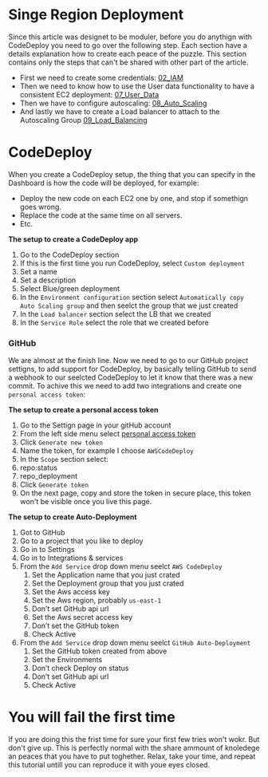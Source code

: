 # Singe Region Deployment

Since this article was designet to be moduler, before you do anythign with CodeDeploy you need to go over the following step. Each section have a details explanation how to create each peace of the puzzle. This section contains only the steps that can't be shared with other part of the article. 

- First we need to create some credentials: [02_IAM](https://github.com/davidgatti/How-to-think-about-the-AWS-infrastructure/tree/master/02_IAM)
- Then we need to know how to use the User data functionality to have a consistent EC2 deployment: [07_User_Data](https://github.com/davidgatti/How-to-think-about-the-AWS-infrastructure/tree/master/07_User_Data)
- Then we have to configure autoscaling: [08_Auto_Scaling](https://github.com/davidgatti/How-to-think-about-the-AWS-infrastructure/tree/master/08_Auto_Scaling)
- And lastly we have to create a Load balancer to attach to the Autoscaling Group [09_Load_Balancing](https://github.com/davidgatti/How-to-think-about-the-AWS-infrastructure/tree/master/09_Load_Balancing)

# CodeDeploy

When you create a CodeDeploy setup, the thing that you can specify in the Dashboard is how the code will be deployed, for example:

- Deploy the new code on each EC2 one by one, and stop if somethign goes wrong.
- Replace the code at the same time on all servers.
- Etc.

**The setup to create a CodeDeploy app**

1. Go to the CodeDeploy section
1. If this is the first time you run CodeDeploy, select `Custom deployment`
1. Set a name
1. Set a description
1. Select Blue/green deployment
1. In the `Environment configuration` section select `Automatically copy Auto Scaling group` and then seelct the group that we just created
1. In the `Load balancer` section select the LB that we created
1. In the `Service Role` select the role that we created before

### GitHub

We are almost at the finish line. Now we need to go to our GitHub project settigns, to add support for CodeDeploy, by basically telling GitHub to send a webhook to our seelcted CodeDeploy to let it know that there was a new commit. To achive this we need to add two integrations and create one `personal access token`:

**The setup to create a personal access token**

1. Go to the Settign page in your gitHub account
1. From the left side menu select [personal access token](https://github.com/settings/tokens)
1. Click `Generate new token`
1. Name the token, for example I choose `AWSCodeDeploy`
1. In the `Scope` section select:
  1. repo:status
  1. repo_deployment
1. Click `Generate token`
1. On the next page, copy and store the token in secure place, this token won't be visible once you live this page.

**The setup to create Auto-Deployment**

1. Got to GitHub
1. Go to a project that you like to deploy
1. Go in to Settings
1. Go in to Integrations & services
1. From the `Add Service` drop down menu seelct `AWS CodeDeploy`
    1. Set the Application name that you just crated
    1. Set the Deployment group that you just crated
    1. Set the Aws access key
    1. Set the Aws region, probably `us-east-1`
    1. Don’t set GitHub api url
    1. Set the Aws secret access key
    1. Don’t set the GitHub token
    1. Check Active
1. From the `Add Service` drop down menu seelct `GitHub Auto-Deployment`
    1. Set the GitHub token created from above
    1. Set the Environments
    1. Don’t check Deploy on status
    1. Don’t set GitHub api url
    1. Check Active
    
# You will fail the first time

If you are doing this the frist time for sure your first few tries won't wokr. But don't give up. This is perfectly normal with the share ammount of knoledege an peaces that you have to put toghether. Relax, take your time, and repeat this tutorial untill you can reproduce it with youe eyes closed.
